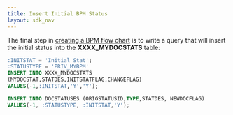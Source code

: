 ```yaml
---
title: Insert Initial BPM Status
layout: sdk_nav
---
```



The final step in [creating a BPM flow
chart](Creating-BPM-Flow-Charts ) is to write a query that
will insert the initial status into the **XXXX_MYDOCSTATS** table:

```sql
:INITSTAT = 'Initial Stat';
:STATUSTYPE = 'PRIV_MYBPM'
INSERT INTO XXXX_MYDOCSTATS
(MYDOCSTAT,STATDES,INITSTATFLAG,CHANGEFLAG)
VALUES(-1,:INITSTAT,'Y','Y');

INSERT INTO DOCSTATUSES (ORIGSTATUSID,TYPE,STATDES, NEWDOCFLAG)
VALUES(-1, :STATUSTYPE, :INITSTAT,'Y');
```
